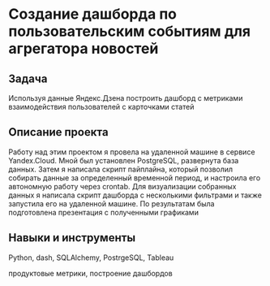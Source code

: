 # Создание дашборда по пользовательским событиям для агрегатора новостей
## Задача

Используя данные Яндекс.Дзена построить дашборд с метриками взаимодействия пользователей с карточками статей

## Описание проекта

Работу над этим проектом я провела на удаленной машине в сервисе Yandex.Cloud. Мной был установлен PostgreSQL, развернута база данных. Затем я написала скрипт пайплайна, который позволил собирать данные за определенный временной период, и настроила его автономную работу через crontab. Для визуализации собранных данных я написала скрипт дашборда с несколькими фильтрами и также запустила его на удаленной машине. По результатам была подготовлена презентация с полученными графиками
## Навыки и инструменты

Python, dash, SQLAlchemy, PostrgeSQL, Tableau

продуктовые метрики, построение дашбордов
